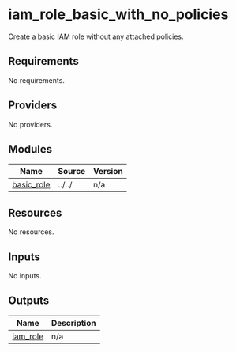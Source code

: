 # iam_role_basic_with_no_policies

Create a basic IAM role without any attached policies.

## Requirements

No requirements.

## Providers

No providers.

## Modules

| Name                                                                 | Source | Version |
| -------------------------------------------------------------------- | ------ | ------- |
| <a name="module_basic_role"></a> [basic\_role](#module\_basic\_role) | ../../ | n/a     |

## Resources

No resources.

## Inputs

No inputs.

## Outputs

| Name                                                           | Description |
| -------------------------------------------------------------- | ----------- |
| <a name="output_iam_role"></a> [iam\_role](#output\_iam\_role) | n/a         |
